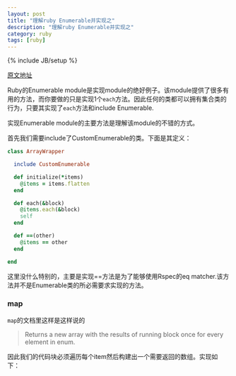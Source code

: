 ```yaml
---
layout: post
title: "理解ruby Enumerable并实现之"
description: "理解ruby Enumerable并实现之"
category: ruby 
tags: [ruby]
---
```

{% include JB/setup %}

[原文地址](http://mauricio.github.io/2015/01/12/implementing-enumerable-in-ruby.html)

Ruby的Enumerable module是实现module的绝好例子。该module提供了很多有用的方法，而你要做的只是实现1个```each```方法。因此任何的类都可以拥有集合类的行为，只要其实现了```each```方法和include Enumerable.

实现Enumerable module的主要方法是理解该module的不错的方式。

首先我们需要include了CustomEnumerable的类。下面是其定义：

```ruby
class ArrayWrapper

  include CustomEnumerable

  def initialize(*items)
    @items = items.flatten
  end

  def each(&block)
    @items.each(&block)
    self
  end

  def ==(other)
    @items == other
  end

end
```
这里没什么特别的，主要是实现==方法是为了能够使用Rspec的eq matcher.该方法并不是Enumerable类的所必需要求实现的方法。

### map

```map```的文档里这样是这样说的

> Returns a new array with the results of running block once for every element in enum.

因此我们的代码块必须遍历每个item然后构建出一个需要返回的数组。实现如下：

```ruby
```
